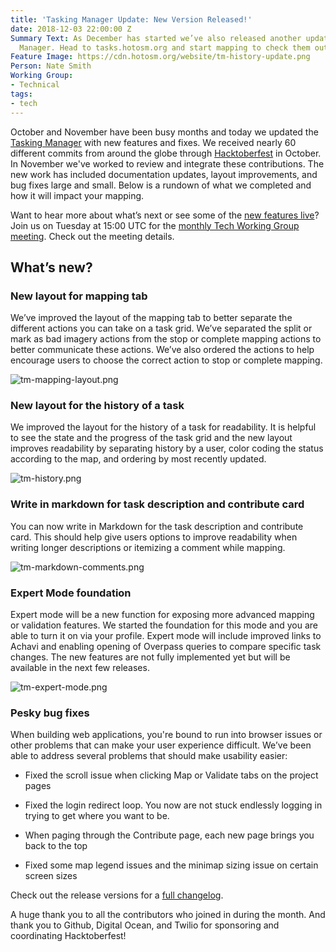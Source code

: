 ```yaml
---
title: 'Tasking Manager Update: New Version Released!'
date: 2018-12-03 22:00:00 Z
Summary Text: As December has started we’ve also released another update to the Tasking
  Manager. Head to tasks.hotosm.org and start mapping to check them out.
Feature Image: https://cdn.hotosm.org/website/tm-history-update.png
Person: Nate Smith
Working Group:
- Technical
tags:
- tech
---
```


October and November have been busy months and today we updated the [Tasking Manager](https://tasks.hotosm.org/) with new features and fixes. We received nearly 60 different commits from around the globe through [Hacktoberfest](https://hacktoberfest.digitalocean.com/) in October. In November we've worked to review and integrate these contributions. The new work has included documentation updates, layout improvements, and bug fixes large and small. Below is a rundown of what we completed and how it will impact your mapping.

Want to hear more about what’s next or see some of the [new features live](https://tasks.hotosm.org/)? Join us on Tuesday at 15:00 UTC for the [monthly Tech Working Group meeting](https://calendar.google.com/calendar/embed?src=hotosm.org_848e89aaiab04ag94d23rqn558@group.calendar.google.com). Check out the meeting details. 

## What’s new?

### New layout for mapping tab
We’ve improved the layout of the mapping tab to better separate the different actions you can take on a task grid. We’ve separated the split or mark as bad imagery actions from the stop or complete mapping actions to better communicate these actions. We’ve also ordered the actions to help encourage users to choose the correct action to stop or complete mapping.

![tm-mapping-layout.png](https://cdn.hotosm.org/website/tm-mapping-layout.png) 

### New layout for the history of a task
We improved the layout for the history of a task for readability. It is helpful to see the state and the progress of the task grid and the new layout improves readability by separating history by a user, color coding the status according to the map, and ordering by most recently updated. 

![tm-history.png](https://cdn.hotosm.org/website/tm-history.png)

### Write in markdown for task description and contribute card
You can now write in Markdown for the task description and contribute card. This should help give users options to improve readability when writing longer descriptions or itemizing a comment while mapping. 

![tm-markdown-comments.png](https://cdn.hotosm.org/website/tm-markdown-comments.png)

### Expert Mode foundation
Expert mode will be a new function for exposing more advanced mapping or validation features. We started the foundation for this mode and you are able to turn it on via your profile. Expert mode will include improved links to Achavi and enabling opening of Overpass queries to compare specific task changes. The new features are not fully implemented yet but will be available in the next few releases. 

![tm-expert-mode.png](https://cdn.hotosm.org/website/tm-expert-mode.png)

### Pesky bug fixes
When building web applications, you're bound to run into browser issues or other problems that can make your user experience difficult. We’ve been able to address several problems that should make usability easier: 

- Fixed the scroll issue when clicking Map or Validate tabs on the project pages

- Fixed the login redirect loop. You now are not stuck endlessly logging in trying to get where you want to be. 

- When paging through the Contribute page, each new page brings you back to the top

- Fixed some map legend issues and the minimap sizing issue on certain screen sizes 

Check out the release versions for a [full changelog](https://github.com/hotosm/tasking-manager/releases). 

A huge thank you to all the contributors who joined in during the month. And thank you to Github, Digital Ocean, and Twilio for sponsoring and coordinating Hacktoberfest!